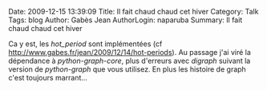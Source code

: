 Date: 2009-12-15 13:39:09
Title: Il fait chaud chaud cet hiver
Category: Talk
Tags: blog
Author: Gabès Jean
AuthorLogin: naparuba
Summary: Il fait chaud chaud cet hiver



Ca y est, les <em>hot_period</em> sont implémentées (cf <a href="http://www.gabes.fr/jean/2009/12/14/hot-periods">http://www.gabes.fr/jean/2009/12/14/hot-periods</a>). Au passage j'ai viré la dépendance à <em>python-graph-core</em>, plus d'erreurs avec <em>digraph </em>suivant la version de <em>python-graph</em> que vous utilisez. En plus les histoire de graph c'est toujours marrant...
